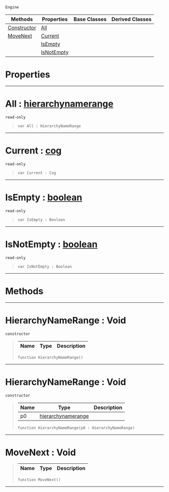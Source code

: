  `Engine`

|Methods|Properties|Base Classes|Derived Classes|
|---|---|---|---|
|[ Constructor](https://github.com/PlasmaEngine/PlasmaDocs/blob/master/code_reference/class_reference/hierarchynamerange.markdown#hierarchynamerange-void)|[ All](https://github.com/PlasmaEngine/PlasmaDocs/blob/master/code_reference/class_reference/hierarchynamerange.markdown#all-plasma-engine-document)| | |
|[ MoveNext](https://github.com/PlasmaEngine/PlasmaDocs/blob/master/code_reference/class_reference/hierarchynamerange.markdown#movenext-void)|[ Current](https://github.com/PlasmaEngine/PlasmaDocs/blob/master/code_reference/class_reference/hierarchynamerange.markdown#current-plasma-engine-docu)| | |
| |[ IsEmpty](https://github.com/PlasmaEngine/PlasmaDocs/blob/master/code_reference/class_reference/hierarchynamerange.markdown#isempty-plasma-engine-docu)| | |
| |[ IsNotEmpty](https://github.com/PlasmaEngine/PlasmaDocs/blob/master/code_reference/class_reference/hierarchynamerange.markdown#isnotempty-plasma-engine-d)| | |


 #  Properties


---  
 #  All : [hierarchynamerange](https://github.com/PlasmaEngine/PlasmaDocs/blob/master/code_reference/class_reference/hierarchynamerange.markdown)

 `read-only`

> 
> ``` lang=cpp, name=Lightning
> var All : HierarchyNameRange


---  
 #  Current : [cog](https://github.com/PlasmaEngine/PlasmaDocs/blob/master/code_reference/class_reference/cog.markdown)

 `read-only`

> 
> ``` lang=cpp, name=Lightning
> var Current : Cog


---  
 #  IsEmpty : [boolean](https://github.com/PlasmaEngine/PlasmaDocs/blob/master/code_reference/lightning_base_types/boolean.markdown)

 `read-only`

> 
> ``` lang=cpp, name=Lightning
> var IsEmpty : Boolean


---  
 #  IsNotEmpty : [boolean](https://github.com/PlasmaEngine/PlasmaDocs/blob/master/code_reference/lightning_base_types/boolean.markdown)

 `read-only`

> 
> ``` lang=cpp, name=Lightning
> var IsNotEmpty : Boolean


---  
 #  Methods


---  
 #  HierarchyNameRange : Void

 `constructor`

> 
> |Name|Type|Description|
> |---|---|---|
> ``` lang=cpp, name=Lightning
> function HierarchyNameRange()
> ``` 


---  
 #  HierarchyNameRange : Void

 `constructor`

> 
> |Name|Type|Description|
> |---|---|---|
> |p0|[hierarchynamerange](https://github.com/PlasmaEngine/PlasmaDocs/blob/master/code_reference/class_reference/hierarchynamerange.markdown)| |
> ``` lang=cpp, name=Lightning
> function HierarchyNameRange(p0 : HierarchyNameRange)
> ``` 


---  
 #  MoveNext : Void

> 
> |Name|Type|Description|
> |---|---|---|
> ``` lang=cpp, name=Lightning
> function MoveNext()
> ``` 


---  
 

 